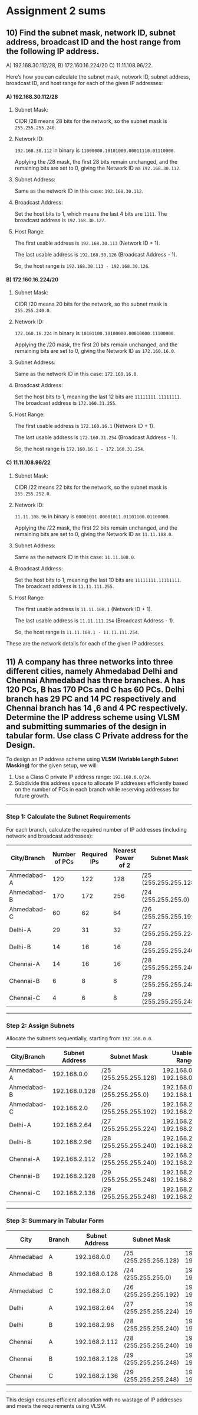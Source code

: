 # Assignment 2 sums

## 10) Find the subnet mask, network ID, subnet address, broadcast ID and the host range from the following IP address.

A) 192.168.30.112/28, B) 172.160.16.224/20 C) 11.11.108.96/22.

Here’s how you can calculate the subnet mask, network ID, subnet address, broadcast ID, and host range for each of the given IP addresses:

#### A) 192.168.30.112/28

1. Subnet Mask:

   CIDR /28 means 28 bits for the network, so the subnet mask is `255.255.255.240`.

2. Network ID:

   `192.168.30.112` in binary is `11000000.10101000.00011110.01110000`.

   Applying the /28 mask, the first 28 bits remain unchanged, and the remaining bits are set to 0, giving the Network ID as `192.168.30.112`.

3. Subnet Address:

   Same as the network ID in this case: `192.168.30.112`.

4. Broadcast Address:

   Set the host bits to 1, which means the last 4 bits are `1111`. The broadcast address is `192.168.30.127`.

5. Host Range:

   The first usable address is `192.168.30.113` (Network ID + 1).

   The last usable address is `192.168.30.126` (Broadcast Address - 1).

   So, the host range is `192.168.30.113 - 192.168.30.126`.

#### B) 172.160.16.224/20

1. Subnet Mask:

   CIDR /20 means 20 bits for the network, so the subnet mask is `255.255.240.0`.

2. Network ID:

   `172.160.16.224` in binary is `10101100.10100000.00010000.11100000`.

   Applying the /20 mask, the first 20 bits remain unchanged, and the remaining bits are set to 0, giving the Network ID as `172.160.16.0`.

3. Subnet Address:

   Same as the network ID in this case: `172.160.16.0`.

4. Broadcast Address:

   Set the host bits to 1, meaning the last 12 bits are `11111111.11111111`. The broadcast address is `172.160.31.255`.

5. Host Range:

   The first usable address is `172.160.16.1` (Network ID + 1).

   The last usable address is `172.160.31.254` (Broadcast Address - 1).

   So, the host range is `172.160.16.1 - 172.160.31.254`.

#### C) 11.11.108.96/22

1. Subnet Mask:

   CIDR /22 means 22 bits for the network, so the subnet mask is `255.255.252.0`.

2. Network ID:

   `11.11.108.96` in binary is `00001011.00001011.01101100.01100000`.

   Applying the /22 mask, the first 22 bits remain unchanged, and the remaining bits are set to 0, giving the Network ID as `11.11.108.0`.

3. Subnet Address:

   Same as the network ID in this case: `11.11.108.0`.

4. Broadcast Address:

   Set the host bits to 1, meaning the last 10 bits are `11111111.11111111`. The broadcast address is `11.11.111.255`.

5. Host Range:

   The first usable address is `11.11.108.1` (Network ID + 1).

   The last usable address is `11.11.111.254` (Broadcast Address - 1).

   So, the host range is `11.11.108.1 - 11.11.111.254`.

These are the network details for each of the given IP addresses.

## 11) A company has three networks into three different cities, namely Ahmedabad Delhi and Chennai Ahmedabad has three branches. A has 120 PCs, B has 170 PCs and C has 60 PCs. Delhi branch has 29 PC and 14 PC respectively and Chennai branch has 14 ,6 and 4 PC respectively. Determine the IP address scheme using VLSM and submitting summaries of the design in tabular form. Use class C Private address for the Design.

To design an IP address scheme using **VLSM (Variable Length Subnet Masking)** for the given setup, we will:

1. Use a Class C private IP address range: `192.168.0.0/24`.
2. Subdivide this address space to allocate IP addresses efficiently based on the number of PCs in each branch while reserving addresses for future growth.

---

### Step 1: Calculate the Subnet Requirements

For each branch, calculate the required number of IP addresses (including network and broadcast addresses):

| **City/Branch** | **Number of PCs** | **Required IPs** | **Nearest Power of 2** | **Subnet Mask**       |
| --------------- | ----------------- | ---------------- | ---------------------- | --------------------- |
| Ahmedabad-A     | 120               | 122              | 128                    | /25 (255.255.255.128) |
| Ahmedabad-B     | 170               | 172              | 256                    | /24 (255.255.255.0)   |
| Ahmedabad-C     | 60                | 62               | 64                     | /26 (255.255.255.192) |
| Delhi-A         | 29                | 31               | 32                     | /27 (255.255.255.224) |
| Delhi-B         | 14                | 16               | 16                     | /28 (255.255.255.240) |
| Chennai-A       | 14                | 16               | 16                     | /28 (255.255.255.240) |
| Chennai-B       | 6                 | 8                | 8                      | /29 (255.255.255.248) |
| Chennai-C       | 4                 | 6                | 8                      | /29 (255.255.255.248) |

---

### Step 2: Assign Subnets

Allocate the subnets sequentially, starting from `192.168.0.0`.

| **City/Branch** | **Subnet Address** | **Subnet Mask**       | **Usable IP Range**         | **Broadcast Address** |
| --------------- | ------------------ | --------------------- | --------------------------- | --------------------- |
| Ahmedabad-A     | 192.168.0.0        | /25 (255.255.255.128) | 192.168.0.1–192.168.0.126   | 192.168.0.127         |
| Ahmedabad-B     | 192.168.0.128      | /24 (255.255.255.0)   | 192.168.0.129–192.168.1.254 | 192.168.1.255         |
| Ahmedabad-C     | 192.168.2.0        | /26 (255.255.255.192) | 192.168.2.1–192.168.2.62    | 192.168.2.63          |
| Delhi-A         | 192.168.2.64       | /27 (255.255.255.224) | 192.168.2.65–192.168.2.94   | 192.168.2.95          |
| Delhi-B         | 192.168.2.96       | /28 (255.255.255.240) | 192.168.2.97–192.168.2.110  | 192.168.2.111         |
| Chennai-A       | 192.168.2.112      | /28 (255.255.255.240) | 192.168.2.113–192.168.2.126 | 192.168.2.127         |
| Chennai-B       | 192.168.2.128      | /29 (255.255.255.248) | 192.168.2.129–192.168.2.134 | 192.168.2.135         |
| Chennai-C       | 192.168.2.136      | /29 (255.255.255.248) | 192.168.2.137–192.168.2.142 | 192.168.2.143         |

---

### Step 3: Summary in Tabular Form

| **City**  | **Branch** | **Subnet Address** | **Subnet Mask**       | **Usable IPs**              | **Broadcast Address** |
| --------- | ---------- | ------------------ | --------------------- | --------------------------- | --------------------- |
| Ahmedabad | A          | 192.168.0.0        | /25 (255.255.255.128) | 192.168.0.1–192.168.0.126   | 192.168.0.127         |
| Ahmedabad | B          | 192.168.0.128      | /24 (255.255.255.0)   | 192.168.0.129–192.168.1.254 | 192.168.1.255         |
| Ahmedabad | C          | 192.168.2.0        | /26 (255.255.255.192) | 192.168.2.1–192.168.2.62    | 192.168.2.63          |
| Delhi     | A          | 192.168.2.64       | /27 (255.255.255.224) | 192.168.2.65–192.168.2.94   | 192.168.2.95          |
| Delhi     | B          | 192.168.2.96       | /28 (255.255.255.240) | 192.168.2.97–192.168.2.110  | 192.168.2.111         |
| Chennai   | A          | 192.168.2.112      | /28 (255.255.255.240) | 192.168.2.113–192.168.2.126 | 192.168.2.127         |
| Chennai   | B          | 192.168.2.128      | /29 (255.255.255.248) | 192.168.2.129–192.168.2.134 | 192.168.2.135         |
| Chennai   | C          | 192.168.2.136      | /29 (255.255.255.248) | 192.168.2.137–192.168.2.142 | 192.168.2.143         |

---

This design ensures efficient allocation with no wastage of IP addresses and meets the requirements using VLSM.
